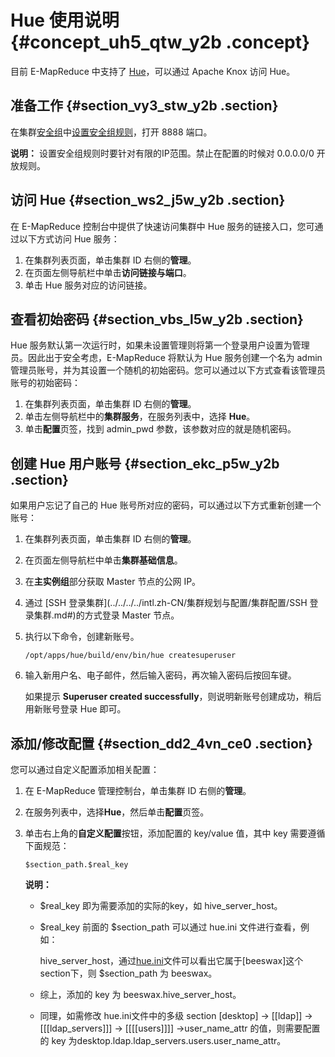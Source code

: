 # Hue 使用说明 {#concept_uh5_qtw_y2b .concept}

目前 E-MapReduce 中支持了 [Hue](http://gethue.com/)，可以通过 Apache Knox 访问 Hue。

## 准备工作 {#section_vy3_stw_y2b .section}

在集群[安全组](../../../../intl.zh-CN/集群规划与配置/集群配置/安全组.md#)中[设置安全组规则](../../../../intl.zh-CN/安全/安全组/添加安全组规则.md#)，打开 8888 端口。

**说明：** 设置安全组规则时要针对有限的IP范围。禁止在配置的时候对 0.0.0.0/0 开放规则。

## 访问 Hue {#section_ws2_j5w_y2b .section}

在 E-MapReduce 控制台中提供了快速访问集群中 Hue 服务的链接入口，您可通过以下方式访问 Hue 服务：

1.  在集群列表页面，单击集群 ID 右侧的**管理**。
2.  在页面左侧导航栏中单击**访问链接与端口**。
3.  单击 Hue 服务对应的访问链接。

## 查看初始密码 {#section_vbs_l5w_y2b .section}

Hue 服务默认第一次运行时，如果未设置管理则将第一个登录用户设置为管理员。因此出于安全考虑，E-MapReduce 将默认为 Hue 服务创建一个名为 admin 管理员账号，并为其设置一个随机的初始密码。您可以通过以下方式查看该管理员账号的初始密码：

1.  在集群列表页面，单击集群 ID 右侧的**管理**。
2.  单击左侧导航栏中的**集群服务**，在服务列表中，选择 **Hue**。
3.  单击**配置**页签，找到 admin\_pwd 参数，该参数对应的就是随机密码。

## 创建 Hue 用户账号 {#section_ekc_p5w_y2b .section}

如果用户忘记了自己的 Hue 账号所对应的密码，可以通过以下方式重新创建一个账号：

1.  在集群列表页面，单击集群 ID 右侧的**管理**。
2.  在页面左侧导航栏中单击**集群基础信息**。
3.  在**主实例组**部分获取 Master 节点的公网 IP。
4.  通过 [SSH 登录集群](../../../../intl.zh-CN/集群规划与配置/集群配置/SSH 登录集群.md#)的方式登录 Master 节点。
5.  执行以下命令，创建新账号。

    ``` {#codeblock_x2c_izr_xxh}
    /opt/apps/hue/build/env/bin/hue createsuperuser
    ```

6.  输入新用户名、电子邮件，然后输入密码，再次输入密码后按回车键。

    如果提示 **Superuser created successfully**，则说明新账号创建成功，稍后用新账号登录 Hue 即可。


## 添加/修改配置 {#section_dd2_4vn_ce0 .section}

您可以通过自定义配置添加相关配置：

1.  在 E-MapReduce 管理控制台，单击集群 ID 右侧的**管理**。
2.  在服务列表中，选择**Hue**，然后单击**配置**页签。
3.  单击右上角的**自定义配置**按钮，添加配置的 key/value 值，其中 key 需要遵循下面规范：

    ``` {#codeblock_vmx_fq6_bou}
    $section_path.$real_key
    ```

    **说明：** 

    -   $real\_key 即为需要添加的实际的key，如 hive\_server\_host。
    -   $real\_key 前面的 $section\_path 可以通过 hue.ini 文件进行查看，例如：

        hive\_server\_host，通过[hue.ini](https://github.com/cloudera/hue/blob/release-4.1.0/desktop/conf.dist/hue.ini)文件可以看出它属于\[beeswax\]这个section下，则 $section\_path 为 beeswax。

    -   综上，添加的 key 为 beeswax.hive\_server\_host。
    -   同理，如需修改 hue.ini文件中的多级 section \[desktop\] -\> \[\[ldap\]\] -\> \[\[\[ldap\_servers\]\]\] -\> \[\[\[\[users\]\]\]\] -\>user\_name\_attr 的值，则需要配置的 key 为desktop.ldap.ldap\_servers.users.user\_name\_attr。

